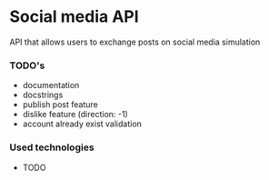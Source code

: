 # Social media API
API that allows users to exchange posts on
social media simulation

### TODO's
- documentation
- docstrings
- publish post feature
- dislike feature (direction: -1)
- account already exist validation

### Used technologies
- TODO
